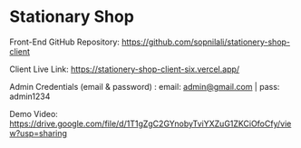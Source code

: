 # Stationary Shop


Front-End GitHub Repository: https://github.com/sopnilali/stationery-shop-client

Client Live Link: https://stationery-shop-client-six.vercel.app/

Admin Credentials (email & password) : email: admin@gmail.com | pass: admin1234

Demo Video: https://drive.google.com/file/d/1T1gZgC2GYnobyTviYXZuG1ZKCiOfoCfy/view?usp=sharing